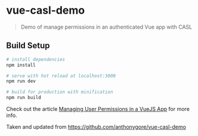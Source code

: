 # vue-casl-demo

> Demo of manage permissions in an authenticated Vue app with CASL

## Build Setup

``` bash
# install dependencies
npm install

# serve with hot reload at localhost:3000
npm run dev

# build for production with minification
npm run build
```

Check out the article [Managing User Permissions in a VueJS App](https://vuejsdevelopers.com/2018/01/08/vue-js-roles-permissions-casl/) for more info.

Taken and updated from https://github.com/anthonygore/vue-casl-demo
